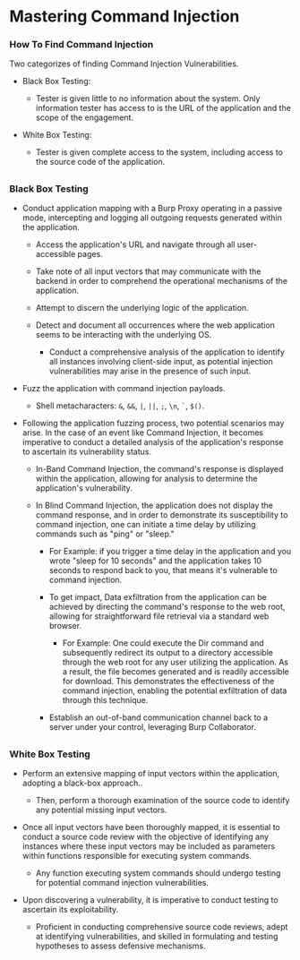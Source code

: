 # Mastering Command Injection

<h3> How To Find Command Injection</h3>

Two categorizes of finding Command Injection Vulnerabilities.

- Black Box Testing:
  - Tester is given little to no information about the system. Only information tester has access to is the URL of the application and the scope of the engagement.

- White Box Testing:
  - Tester is given complete access to the system, including access to the source code of the application.
 
<h2></h2>

<h3>Black Box Testing</h3>

- Conduct application mapping with a Burp Proxy operating in a passive mode, intercepting and logging all outgoing requests generated within the application.

  - Access the application's URL and navigate through all user-accessible pages.

  - Take note of all input vectors that may communicate with the backend in order to comprehend the operational mechanisms of the application.

  - Attempt to discern the underlying logic of the application.

  - Detect and document all occurrences where the web application seems to be interacting with the underlying OS.

    - Conduct a comprehensive analysis of the application to identify all instances involving client-side input, as potential injection vulnerabilities may arise in the presence of such input.
 
- Fuzz the application with command injection payloads.

  - Shell metacharacters: ```&```, ```&&```, ```|```, ```||```, ```;```, ```\n```, ``` ` ```, ```$()```.

- Following the application fuzzing process, two potential scenarios may arise. In the case of an event like Command Injection, it becomes imperative to conduct a detailed analysis of the application's response to ascertain its vulnerability status.
 
  - In-Band Command Injection, the command's response is displayed within the application, allowing for analysis to determine the application's vulnerability.
   
  - In Blind Command Injection, the application does not display the command response, and in order to demonstrate its susceptibility to command injection, one can initiate a time delay by utilizing commands such as "ping" or "sleep."
    
    - For Example: if you trigger a time delay in the application and you wrote "sleep for 10 seconds" and the application takes 10 seconds to respond back to you, that means it's vulnerable to command injection.

    - To get impact, Data exfiltration from the application can be achieved by directing the command's response to the web root, allowing for straightforward file retrieval via a standard web browser.

      - For Example: One could execute the Dir command and subsequently redirect its output to a directory accessible through the web root for any user utilizing the application. As a result, the file becomes generated and is readily accessible for download. This demonstrates the effectiveness of the command injection, enabling the potential exfiltration of data through this technique.
        
    - Establish an out-of-band communication channel back to a server under your control, leveraging Burp Collaborator.

<h2></h2>

<h3>White Box Testing</h3>
     
- Perform an extensive mapping of input vectors within the application, adopting a black-box approach..

  - Then, perform a thorough examination of the source code to identify any potential missing input vectors.
 
- Once all input vectors have been thoroughly mapped, it is essential to conduct a source code review with the objective of identifying any instances where these input vectors may be included as parameters within functions responsible for executing system commands.
  
  - Any function executing system commands should undergo testing for potential command injection vulnerabilities.

- Upon discovering a vulnerability, it is imperative to conduct testing to ascertain its exploitability.
  - Proficient in conducting comprehensive source code reviews, adept at identifying vulnerabilities, and skilled in formulating and testing hypotheses to assess defensive mechanisms.
